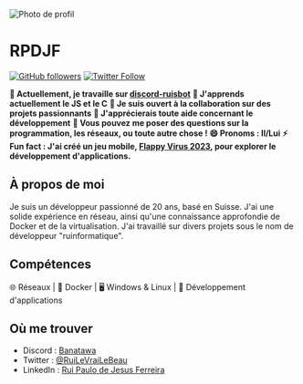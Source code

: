 ![Photo de profil](https://avatars.githubusercontent.com/u/86334233?v=4)

# **RPDJF**

[![GitHub followers](https://img.shields.io/github/followers/RPDJF?style=social&color=green)](https://github.com/RPDJF)
[![Twitter Follow](https://img.shields.io/twitter/follow/RuiLeVraiLeBeau?style=social&color=blue)](https://twitter.com/RuiLeVraiLeBeau)

**🔭 Actuellement, je travaille sur [discord-ruisbot](https://github.com/RPDJF/discord-ruisbot)**
**🌱 J'apprends actuellement le JS et le C**
**👯 Je suis ouvert à la collaboration sur des projets passionnants**
**🤔 J'apprécierais toute aide concernant le développement**
**💬 Vous pouvez me poser des questions sur la programmation, les réseaux, ou toute autre chose !**
**😄 Pronoms : Il/Lui**
**⚡ Fun fact : J'ai créé un jeu mobile, [Flappy Virus 2023](https://play.google.com/store/apps/details?id=ch.ruinformatique.fv23), pour explorer le développement d'applications.**

## **À propos de moi**
Je suis un développeur passionné de 20 ans, basé en Suisse. J'ai une solide expérience en réseau, ainsi qu'une connaissance approfondie de Docker et de la virtualisation. J'ai travaillé sur divers projets sous le nom de développeur "ruinformatique".

## **Compétences**
🌐 Réseaux | 🐳 Docker | 🖥️ Windows & Linux | 📱 Développement d'applications

## **Où me trouver**
- Discord : [Banatawa](https://discordapp.com/users/YourDiscordID)
- Twitter : [@RuiLeVraiLeBeau](https://twitter.com/RuiLeVraiLeBeau)
- LinkedIn : [Rui Paulo de Jesus Ferreira](https://ch.linkedin.com/in/rui-paulo-de-jesus-ferreira-813abb218)
